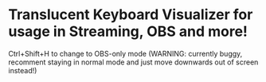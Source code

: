 # Translucent Keyboard Visualizer for usage in Streaming, OBS and more!
Ctrl+Shift+H to change to OBS-only mode (WARNING: currently buggy, recomment staying in normal mode and just move downwards out of screen instead!)
